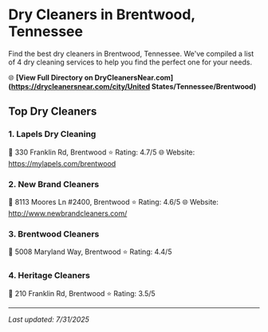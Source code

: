 # Dry Cleaners in Brentwood, Tennessee

Find the best dry cleaners in Brentwood, Tennessee. We've compiled a list of 4 dry cleaning services to help you find the perfect one for your needs.

🌐 **[View Full Directory on DryCleanersNear.com](https://drycleanersnear.com/city/United States/Tennessee/Brentwood)**

## Top Dry Cleaners

### 1. Lapels Dry Cleaning
📍 330 Franklin Rd, Brentwood
⭐ Rating: 4.7/5
🌐 Website: https://mylapels.com/brentwood

### 2. New Brand Cleaners
📍 8113 Moores Ln #2400, Brentwood
⭐ Rating: 4.6/5
🌐 Website: http://www.newbrandcleaners.com/

### 3. Brentwood Cleaners
📍 5008 Maryland Way, Brentwood
⭐ Rating: 4.4/5

### 4. Heritage Cleaners
📍 210 Franklin Rd, Brentwood
⭐ Rating: 3.5/5


---

*Last updated: 7/31/2025*
